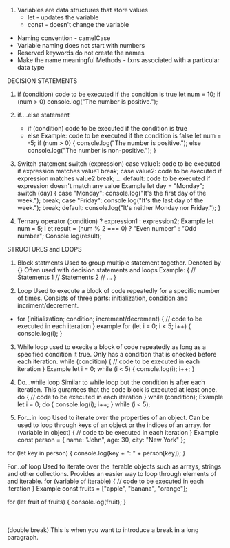 1. Variables are data structures that store values
   - let - updates the variable
   - const - doesn't change the variable
- Naming convention - camelCase
- Variable naming does not start with numbers
- Reserved keywords do not create the names
- Make the name meaningful
Methods - fxns associated with a particular data type

DECISION STATEMENTS
1. if (condition) 
code to be executed if the condition is true
   let num = 10;
   if (num > 0) 
  console.log("The number is positive.");

2. if....else statement 
   - if (condition) 
   code to be executed if the condition is true 
   - else 
Example:
   code to be executed if the condition is false
   let num = -5;
   if (num > 0) {
  console.log("The number is positive.");
   else 
  console.log("The number is non-positive.");
  }

3. Switch statement
switch (expression) 
  case value1:
     code to be executed if expression matches value1
    break;
  case value2:
     code to be executed if expression matches value2
    break;
  ...
  default:
     code to be executed if expression doesn't match any value
Example
let day = "Monday";
switch (day) {
  case "Monday":
    console.log("It's the first day of the week.");
    break;
  case "Friday":
    console.log("It's the last day of the week.");
    break;
  default:
    console.log("It's neither Monday nor Friday.");
}

4. Ternary operator
(condition) ? expression1 : expression2;
Example
let num = 5;
 l  et result = (num % 2 === 0) ? "Even number" : "Odd number";
 Console.log(result);



 STRUCTURES and LOOPS
 1. Block statments
 Used to group multiple statement together.
 Denoted by {}
 Often used with decision statements and loops
 Example:
 {
  // Statements 1
  // Statements 2
  // ...
}

2. Loop
Used to execute a block of code repeatedly for a specific number of times. 
Consists of three parts: initialization, condition and incriment/decrement.
- for (initialization; condition; increment/decrement) { 
   // code to be executed in each iteration
}
example
for (let i = 0; i < 5; i++) {
  console.log(i);
}

3. While loop
used to execite a block of code repeatedly as long as a specified condition it true. Only has a condition that is checked before each iteration.
while (condition) {
  // code to be executed in each iteration
}
Example
let i = 0;
while (i < 5) {
  console.log(i);
  i++;
}

4. Do...while loop
Similar to while loop but the condition is after each iteration. This gurantees that the code block is executed at least once.
do {
  // code to be executed in each iteration
} while (condition);
Example
let i = 0;
do {
  console.log(i);
  i++;
} while (i < 5);

5. For...in loop
Used to iterate over the properties of an object.
Can be used to loop through keys of an object or the indices of an array.
for (variable in object) {
  // code to be executed in each iteration
}
Example
const person = {
  name: "John",
  age: 30,
  city: "New York"
};

for (let key in person) {
  console.log(key + ": " + person[key]);
}

For...of loop
Used to iterate over the iterable objects such as arrays, strings and other collections.
Provides an easier way to loop through elements of and iterable.
for (variable of iterable) {
  // code to be executed in each iteration
}
Example
const fruits = ["apple", "banana", "orange"];

for (let fruit of fruits) {
  console.log(fruit);
}

<br> <br> (double break) This is when you want to introduce a break in a long paragraph.